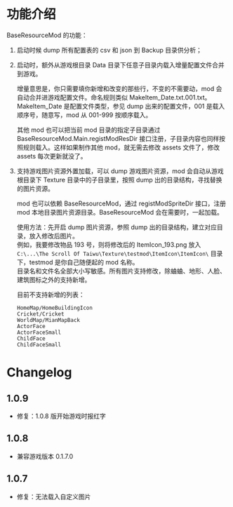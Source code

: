 # 功能介绍
BaseResourceMod 的功能：  

1. 启动时候 dump 所有配置表的 csv 和 json 到 Backup 目录供分析；
1. 启动时，额外从游戏根目录 Data 目录下任意子目录内载入增量配置文件合并到游戏。

    增量意思是，你只需要填你新增和改变的那些行，不变的不需要动，mod 会自动合并进游戏配置文件。命名规则类似 MakeItem_Date.txt.001.txt。MakeItem_Date 是配置文件类型，参见 dump 出来的配置文件，001 是载入顺序号，随意写，mod 从 001-999 按顺序载入。  

    其他 mod 也可以把当前 mod 目录的指定子目录通过 BaseResourceMod.Main.registModResDir 接口注册，子目录内容也同样按照规则载入。这样如果制作其他 mod，就无需去修改 assets 文件了，修改 assets 每次更新就没了。  

1. 支持游戏图片资源外置加载，可以 dump 游戏图片资源，mod 会自动从游戏根目录下 Texture 目录中的子目录里，按照 dump 出的目录结构，寻找替换的图片资源。  

    mod 也可以依赖 BaseResourceMod，通过 registModSpriteDir 接口，注册 mod 本地目录图片资源目录。BaseResourceMod 会在需要时，一起加载。  

    使用方法：先开启 dump 图片资源，参照 dump 出的目录结构，建立对应目录，放入修改后图片。  
    例如，我要修改物品 193 号，则将修改后的 ItemIcon_193.png 放入 `C:\...\The Scroll Of Taiwu\Texture\testmod\ItemIcon\ItemIcon\` 目录下，testmod 是你自己随便起的 mod 名称。  
    目录名和文件名全部大小写敏感。所有图片支持修改，除蛐蛐、地形、人脸、建筑图标之外的支持新增。  

    目前不支持新增的列表：  

    ```
    HomeMap/HomeBuildingIcon
    Cricket/Cricket
    WorldMap/MianMapBack
    ActorFace
    ActorFaceSmall
    ChildFace
    ChildFaceSmall
    ```


# Changelog
## 1.0.9
- 修复：1.0.8 版开始游戏时报红字

## 1.0.8
- 兼容游戏版本 0.1.7.0

## 1.0.7
- 修复：无法载入自定义图片

